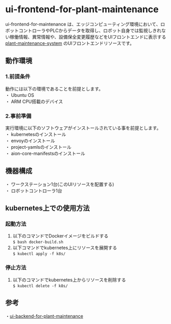 # ui-frontend-for-plant-maintenance  
ui-frontend-for-maintenance は、エッジコンピューティング環境において、ロボットコントローラやPLCからデータを取得し、ロボット自身では監視しきれない稼働情報、異常情報や、設備保全変更履歴などをUIフロントエンドに表示する [plant-maintenance-system](https://github.com/latonaio/plant-maintenance-system) のUIフロントエンドリソースです。  

## 動作環境  
### 1.前提条件  
動作には以下の環境であることを前提とします。  
・ Ubuntu OS  
・ ARM CPU搭載のデバイス  

### 2.事前準備  
実行環境に以下のソフトウェアがインストールされている事を前提とします。  
・ kubernetesのインストール  
・ envoyのインストール  
・ project-yamlsのインストール  
・ aion-core-manifestsのインストール  

## 機器構成
・ ワークステーション1台(このUIリソースを配置する)  
・ ロボットコントローラ1台  

## kubernetes上での使用方法
### 起動方法
1. 以下のコマンドでDockerイメージをビルドする  
`$ bash docker-build.sh`
2. 以下コマンドでkubernetes上にリソースを展開する  
`$ kubectl apply -f k8s/`

### 停止方法
1. 以下のコマンドでkubernetes上からリソースを削除する  
`$ kubectl delete -f k8s/`

## 参考
・[ui-backend-for-plant-maintenance](https://github.com/latonaio/ui-backend-for-plant-maintenance)